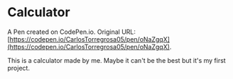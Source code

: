 # Calculator

A Pen created on CodePen.io. Original URL: [https://codepen.io/CarlosTorregrosa05/pen/oNaZgqX](https://codepen.io/CarlosTorregrosa05/pen/oNaZgqX).

This is a calculator made by me. Maybe it can't be the best but it's my first project.